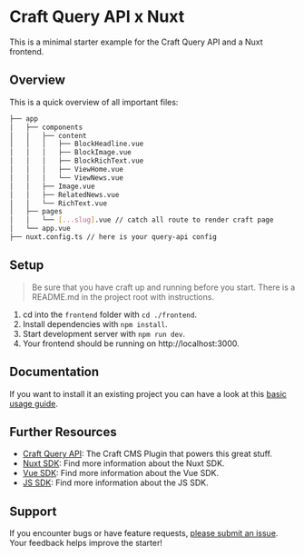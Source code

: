 # Craft Query API x Nuxt

This is a minimal starter example for the Craft Query API and a Nuxt frontend.

## Overview

This is a quick overview of all important files:

```bash
├── app
│   ├── components
│   │   ├── content
│   │   │   ├── BlockHeadline.vue
│   │   │   ├── BlockImage.vue
│   │   │   ├── BlockRichText.vue
│   │   │   ├── ViewHome.vue
│   │   │   └── ViewNews.vue
│   │   ├── Image.vue
│   │   ├── RelatedNews.vue
│   │   └── RichText.vue
│   ├── pages
│   │   └── [...slug].vue // catch all route to render craft page
│   └── app.vue
├── nuxt.config.ts // here is your query-api config
```

## Setup

> Be sure that you have craft up and running before you start. There is a README.md in the project root with instructions.

1. cd into the `frontend` folder with `cd ./frontend`.
2. Install dependencies with `npm install`.
3. Start development server with `npm run dev`.
4. Your frontend should be running on http://localhost:3000.

## Documentation

If you want to install it an existing project you can have a look at this [basic usage guide](https://samuelreichor.at/libraries/nuxt-craftcms/usage/basic-usage).

## Further Resources

- [Craft Query API](https://samuelreichor.at/libraries/craft-query-api): The Craft CMS Plugin that powers this great stuff.
- [Nuxt SDK](https://samuelreichor.at/libraries/nuxt-craftcms): Find more information about the Nuxt SDK.
- [Vue SDK](https://samuelreichor.at/libraries/vue-craftcms): Find more information about the Vue SDK.
- [JS SDK](https://samuelreichor.at/libraries/js-craftcms-api): Find more information about the JS SDK.

## Support

If you encounter bugs or have feature requests, [please submit an issue](https://github.com/samuelreichor/query-api-craft-starter/issues/new). Your feedback helps improve the starter!
